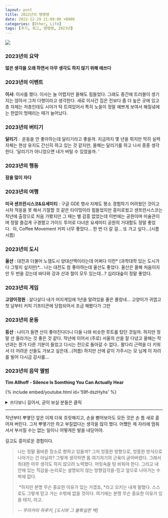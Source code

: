 ```yaml
---
layout: post
title: 2022년의 땡땡땡
date: 2022-12-29 21:09:00 +0900
categories: [Other, Life]
tags: [후기, 회고, 땡땡땡, 2023년]
---
```


![](https://cojette.files.wordpress.com/2023/12/yo.jpg)

### 2023년의 요약

**많은 생각을 오래 하면서 아무 생각도 하지 않기 위해 애쓰다**

### 2023년의 이벤트

**이사**: 이사를 했다. 이사는 늘 어렵지만 올해도 힘들었다. 그래도 중간에 트러블이 생기지는 않아서 그저 다행이라고 생각한다. 새로 이사간 집은 전보다 좀 더 높은 곳에 있고 층 자체는 저층인데도 시야가 탁 트여있어서 특히 노을이 정말 예쁘게 보여서 해질녘에는 한없이 멍때리는 때가 늘어났다.

### 2023년의 버티기

**달리기** : 운동을 안 좋아하는데 달리기라고 좋을까. 지금까지 몇 년을 뛰지만 딱히 실력 자체는 현상 유지도 간신히 하고 있는 것 같지만, 올해는 달리기를 하고 나서 종종 생각한다. '달리기가 아니었으면 내가 버틸 수 있었을까. '

### 2023년의 행동

**잠을 많이 자다**

### 2023년의 여행

**미국 샌프란시스코&요세미티** : 구글 GDE 행사 자체도 평소 경험하기 어려웠던 것이고 시차 적응을 못 해서 기절할 것 같은 타이밍이라 힘들었지만 흥미로웠고 샌프란시스코는 작년에 출장으로 처음 가봤지만 그 때는 별 감흥 없었는데 이번에는 공원이며 미술관이며 정말 즐겁게 구경했고 가이드 투어로 다녀온 요세미티 공원의 거대함도 정말 좋았다. 아, Coffee Movement 커피 너무 좋았다... 한 번 더 갈 걸... 또 가고 싶다...(시름시름)

### 2023년의 도시

**울산** : 대전과 더불어 노잼도시 양대산맥이라는데 어쩌다 이런* (과학대학 있는 도시가 다 그렇지 싶지만)*... 나는 대전도 참 좋아하는데 울산도 좋았다. 울산은 올해 처음이지만 두 번을 갔는데 바다와 강과 산과 절이 모두 있는데...? 십리대숲이 정말 좋았다.


### 2023년의 게임

**고양이정원** : 살다살다 내가 머지게임에 1년을 말려있을 줄은 몰랐네... 고양이가 귀엽고 첫 날부터 커피 기프티콘에 당첨되어서 조금 해봤다가 그만

### 2023년의 운동

**등산** : 나이가 들면 산이 좋아진다더니 다들 나와 비슷한 루트를 탔던 것일까. 하지만 정말 산 올라가는 것 좋은 것 같다. 작년에 이어서 (주로) 서울의 산을 잘 다녔고 올해는 작년과는 뭔가 다른 기분이 들었고 다시는 전으로 돌아갈 수 없다.. 팔다리 근력을 더 키워서 더 어려운 산들도 가보고 싶은데...(허름) 하지만 산에 같이 가주시는 모 님께 이 자리를 빌어 다시금 감사를...

### 2023년의 음악 앨범

**Tim Allhoff - Silence Is Somthing You Can Actually Hear**

{% include embed/youtube.html id='59f-dszHyhs' %}





<details>
  <summary> 쓰다보니 길어서, 굳이 보실 분들은 클릭 </summary>
    <h3 id="2023-">2023년의 음악 변화</h3>
    <p>전보다 일렉트로니카와 (현대) 클래식을 더 듣게 되다 (feat. Apple Music)</p>
    <h3 id="2023-">2023년의 감정</h3>
    <p><strong>모멸감</strong>: 좋은 감정이면 좋겠지만... 다양한 모멸감을 겪고 사회생활을 n년 하면서 온갖 못 볼 꼴(?)을 봤지만 이런 감정은 또 새로웠다. 몇 번은 너무 신기해서 당시에는 이게 뭐지 했다가 그 상황을 벗어나서 생각하니 야 이건 아니지 같은 생각이 드는데 이걸 다양한 형태로 경험할 수 있다니 신기하기도 했고, 어이가 없기도 하고, 재밌기도 하고. 아마도 쉬이 잊히지는 않으리라. 뭐, 이런 경험이 나에게 자양분이 되겠지. 아마도-</p>
    <h3 id="2023-">2023년의 새로운 경험</h3>
    <p><strong>온라인 강의를 만들다</strong> : 온라인 강의 자체는 예전에도 몇 개 했지만 기획, 녹화, 편집까지 전체 과정을 혼자서 오롯이 진행해 본 것은 처음이었고, 정말 모든 각각의 분야에 전문가가 계시고 다들 정말 대단하시구나 하는 생각을 다시금 했었다. 하지만 어쨌든 무언가를 만들어봤고, 더 많은 사람들이 내가 오래 고민한 생각을 같이 나누고 도움이 되었으면 좋겠다. 여러분 연말연시의 소소한 배움과 성과를 원하시면 다들 <a href="https://cojette.github.io/posts/dawithchatgpt/">츄라이 츄라이</a>.</p>
    <h3 id="2023-">2023년의 브랜드</h3>
    <p><strong>카발리니(Cavalini)</strong> : 샌프란시스코 보타닉가든 갔을 때, 거기 앞에서 파는 굿즈들 도안이 너무 취향이었는데 포스터를 사오자니 구겨질 것 같고 티타월은 마음에 드는 도안이 없고 다른 페이퍼굿즈는 굳이 사고 싶지 않아서 울며 돌아왔는데 그게 이 브랜드의 제품이고 일부가 국내 수입이 되고 있었다. 그리고 못 본 포스터들도 너무 마음에 들어서 정말 동식물 포스터는 우르르 사려다 참고 몇 개만 사서 새로 이사간 집 (벽지 뜯어진 것도 가릴 겸)여기저기 신나게 붙였다. 어릴 때부터 백과사전 동식물도감 이런 거 좋아했던 취향 몇 십년만에 새삼 살아난 것...</p>
    <h3 id="2023-">2023년의 습관</h3>
    <p><strong>#읽고쓰는아침</strong> : 여전히 매일 아침마다 (5초라도) 책을 편다. (쓰는 건 발등에 불 떨어질 때 아니면 거의 안 한 것 같지만 ) 어느덧 5-6년 된 거 같은데...</p>
    <h3 id="2023-">2023년의 시도</h3>
    <p><strong>피아노를 다시 치다</strong> : 수십년만에(?) 피아노를 조금씩 다시 쳐봤고 이사 등으로 정신없어서 한동안 쉬었지만 조금씩 취미 삼아 칠 수 있겠다는 자신감이 붙었다(아쉽지만 실력에 자신감은 아니다). 관련한 몇 가지 단상은 <a href="https://cojette.github.io/tags/%ED%94%BC%EC%95%84%EB%85%B8/">여기</a>.</p>
    <h3 id="2023-">2023년의 검사</h3>
    <p><strong>ADHD 검사</strong> : 올 초에 몇 가지 생각이 들어 ADHD 검사를 받았다. 물론 내 주변 모두가 내가 ADHD일 리 없다고 했고 나 역시도 별로 그럴 것 같지는 않았다. 검사 결과도 역시 예상대로 아니었지만 몇 회의 상담과 CAT(종합 주의력 검사던가) 으로 검사를 받는 과정은 나름 새로웠고 재미있었다. 길게 글을 쓰려고 했는데 맨날 미루다 결국 올해 못 썼네. 나중에 기회 닿으면 쓰던가...</p>
    <h3 id="2023-">2023년의 어이없음</h3>
    <p><strong>야밤의 도어락 교체사건</strong> : 이사온 지 며칠 안 되어서, 갑자기 밤에 재활용 쓰레기를 버려야 한다는 게 생각나서 카드키만 가지고 나갔다. 밤 n시 이후에는 핸드폰을 안 쓰려고 핸드폰은 멀리 떨어뜨려두고 있어서, 핸드폰도 집에 둔 채로 그냥 맨발에 코트만 걸치고 털레털레 나갔는데. 이사가자마자 비번도 바꾸고 도어락도 리셋했던 와중에 비번을 까먹고 카드키는 리셋 후 등록을 안 한 것을 갖고 나가는 바람에(...) 쓰레기를 버린 후 집에 들어올 수 없었고... (중간에 험난한 과정을 지나) n시간이 지나 집에 겨우 들어왔고 결론은 야밤에 도어락 교체... ... 정말 쓸데없이 돈 날리려면 별 일이 다 있고 살다가 이리 황당한 일은 처음 겪고 그냥 핸드폰은 항상 착붙하고 다니기로 했다. 디지털 디톡스따위. (....)</p>
    <h3 id="2023-">2023년의 모임</h3>
    <p><strong>호연마을 여름 여행자와 집주인</strong> : 1x년간 거의 매년 여름, 그리고 그 외에도 가끔씩 쉬러 가서 정말로 리프레시를 하고 오는 곳 호연마을과, 여름 여행에서 함께 해주는 사람들, 올해 겨울과 여름에도 쉬고 왔고 여름 여행자 무리는 올해도 즐거웠어요. 두 분의 결혼식에 이 이름으로 화환을 보내면서 나도 새삼 감사함을 되새겼다.</p>
    <p><img src="https://cojette.files.wordpress.com/2023/12/kakaotalk_20231229_130140362.jpg?w=768" alt=""></p>
    <h3 id="2023-">2023년의 걱정</h3>
    <p>나의 모든 것이 손 틈 새로 빠져나갔구나, 내가 앞으로 뭘 할 수 있고 뭘 해야 할까, 생각했다.</p>
</details>

* * * * *

작년부터 뿌옇던 앞은 이제 더욱 흐릿해지고, 손을 뻗어보아도 모든 것은 손 틈 새로 흩어져 버린다. 그저 뿌옇기만 하고 부질없다는 생각을 많이 했다. 어쨌든 제 자리에 멈춰서서 부서질 수는 없는 일이니 어떻게든 발을 내딛어야.

길고도 흥미로운 경험이다.

> 나는 정말 올바른 장소로 향하고 있을까? 그저 엉뚱한 방향으로, 엉뚱한 방식으로 나아가는 건 아닐까? 그렇게 생각하면 몸 여기저기의 근육이 굳어버렸다. 그래서 최대한 아무 생각도 하지 않으려 노력했다. 머릿속을 텅 비워야 한다. 그리고 내 안에 있는 직감을-논리로는 설명되지 않는 방향감각을-믿고 앞으로 나아가는 수박에 없다.
>
>  *하지만 분명 무슨 중요한 이유가 있는 거겠죠, *라고 오키는 내게 말했다. 스스로도 그렇게 믿고 가는 수밖에 없을 것이다. 여기에는 분명 무슨 중요한 이유가 있을 테지, 라고.
>
> *-- 무라카미 하루키, [도시와 그 불확실한 벽]*
